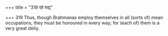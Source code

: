 +++
title = "319 एवं यद्य्"

+++
319	Thus, though Brahmanas employ themselves in all (sorts of) mean occupations, they must be honoured in every way; for (each of) them is a very great deity.